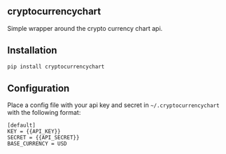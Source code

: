 cryptocurrencychart
--------------------

Simple wrapper around the crypto currency chart api.  

Installation
------------

```bash
pip install cryptocurrencychart
```

Configuration
-------------
Place a config file with your api key and secret in `~/.cryptocurrencychart` with the following format:

```editorconfig
[default]
KEY = {{API_KEY}}
SECRET = {{API_SECRET}}
BASE_CURRENCY = USD

```
